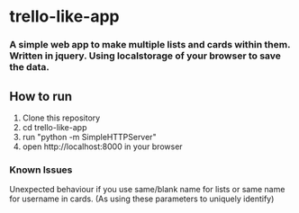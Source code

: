 # trello-like-app

### A simple web app to make multiple lists and cards within them. Written in jquery. Using localstorage of your browser to save the data.


## How to run
1) Clone this repository
2) cd trello-like-app
3) run "python -m SimpleHTTPServer"
4) open http://localhost:8000 in your browser



### Known Issues
Unexpected behaviour if you use same/blank name for lists or same name for username in cards. (As using these parameters to uniquely identify)
